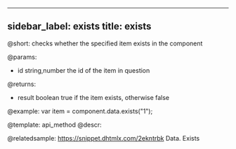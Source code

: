 
---
sidebar_label: exists
title: exists
---          

@short:
checks whether the specified item exists in the component

@params:
- id 			string,number			the id of the item in question

@returns:
- result		boolean				true if the item exists, otherwise false


@example:
var item = component.data.exists("1"); 


@template:	api_method
@descr:

@relatedsample: https://snippet.dhtmlx.com/2ekntrbk	Data. Exists